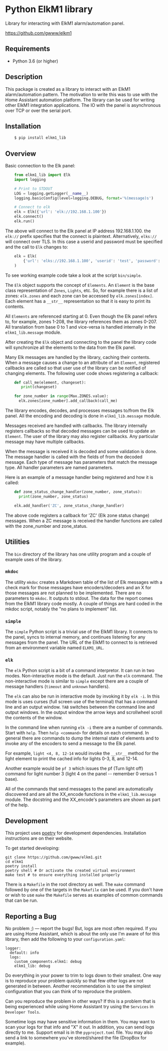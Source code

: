 # Python ElkM1 library

Library for interacting with ElkM1 alarm/automation panel.

https://github.com/gwww/elkm1

## Requirements

- Python 3.6 (or higher)

## Description

This package is created as a library to interact with an ElkM1 alarm/automation
pattern. The motivation to write this was to use with the Home Assistant
automation platform. The library can be used for writing other ElkM1 integration
applications. The IO with the panel is asynchronous over TCP or over the
serial port.

## Installation

```bash
    $ pip install elkm1_lib
```

## Overview

Basic connection to the Elk panel:

```python
    from elkm1_lib import Elk
    import logging

    # Print to STDOUT
    LOG = logging.getLogger(__name__)
    logging.basicConfig(level=logging.DEBUG, format='%(message)s')

    # Connect to elk
    elk = Elk({'url': 'elk://192.168.1.100'})
    elk.connect()
    elk.run()
```

The above will connect to the Elk panel at IP address 192.168.1.100. the `elk://`
prefix specifies that the connect is plaintext. Alternatively, `elks://` will
connect over TLS. In this case a userid and password must be specified
and the call to `Elk` changes to:

```python
    elk = Elk(
        {'url': 'elks://192.168.1.100', 'userid': 'test', 'password': 'pass'}
    )
```

To see working example code take a look at the script `bin/simple`.

The `Elk` object supports the concept of `Elements`. An `Element`
is the base class representation of `Zones`, `Lights`, etc. So, for
example there is a list of zones: `elk.zones` and each zone can be
accessed by `elk.zones[index]`. Each element has a `__str__`
representation so that it is easy to print its contents.

All `Elements` are referenced starting at 0. Even though the Elk panel
refers to, for example, zones 1-208, the library references them
as zones 0-207. All translation from base 0 to 1 and vice-versa is
handled internally in the `elkm1_lib.message` module.

After creating the `Elk` object and connecting to the panel the
library code will synchronize all the elements to the data from the Elk panel.

Many Elk messages are handled by the library, caching their contents. When a
message causes a change to an attribute of an `Element`, registered
callbacks are called so that user use of the library can be notified
of changing elements. The following user code shows registering a callback:

```python
    def call_me(element, changeset):
       print(changeset)

    for zone_number in range(Max.ZONES.value):
      elk.zones[zone_number].add_callback(call_me)
```

The library encodes, decodes, and processes messages to/from the
Elk panel. All the encoding and decoding is done in `elkm1_lib.message` module.

Messages received are handled with callbacks. The library
internally registers callbacks so that decoded messages
can be used to update an `Element`. The user of the
library may also register callbacks. Any particular message
may have multiple callbacks.

When the message is received it is decoded
and some validation is done. The message handler is called
with the fields of from the decoded message. Each type of
message has parameters that match the message type. All handler parameters
are named parameters.

Here is an example of a message handler being registered and how it is called:

```python
    def zone_status_change_handler(zone_number, zone_status):
      print(zone_number, zone_status)

    elk.add_handler('ZC', zone_status_change_handler)
```

The above code registers a callback for 'ZC' (Elk zone status change)
messages. When a ZC message is received the handler functions are called
with the zone_number and zone_status.

## Utilities

The `bin` directory of the library has one utility program and
a couple of example uses of the library.

### `mkdoc`

The utility `mkdoc` creates a Markdown table of the list of Elk
messages with a check mark for those messages have encoders/decoders
and an X for those messages are not planned to be implemented.
There are no parameters to `mkdoc`. It outputs to stdout.
The data for the report comes from the ElkM1 library code mostly.
A couple of things are hard coded in the mkdoc script, notably
the "no plans to implement" list.

### `simple`

The `simple` Python script is a trivial use of the ElkM1 library.
It connects to the panel, syncs to internal memory, and continues
listening for any messages from the panel. The URL of the ElkM1 to
connect to is retrieved from an environment variable named `ELKM1_URL`.

### `elk`

The `elk` Python script is a bit of a command interpretor. It can run in
two modes. Non-interactive mode is the default. Just run the `elk` command.
The non-interactive mode is similar to `simple` except there are a
couple of message handlers (`timeout` and `unknown` handlers).

The `elk` can also be run in interactive mode by invoking it by
`elk -i`. In this mode is uses curses (full screen use of the terminal)
that has a command line and an output window. `TAB` switches between
the command line and output windows. In the output window the arrow keys
and scrollwheel scroll the contents of the window.

In the command line when running `elk -i` there are a
number of commands. Start with `help`. Then `help <command>` for
details on each command. In general there are commands to dump the internal
state of elements and to invoke any of the encoders to send a message
to the Elk panel.

For example, `light <4, 8, 12-14` would invoke the `__str__` method
for the light element to print the cached info for lights 0-3, 8, and 12-14.

Another example would be `pf 3` which issues the pf (Turn light off)
command for light number 3 (light 4 on the panel -- remember 0
versus 1 base).

All of the commands that send messages to the panel are automatically
discovered and are all the XX_encode functions in the ``elkm1_lib.message``
module. The docstring and the XX_encode's parameters are shown as part
of the help.

## Development

This project uses [poetry](https://poetry.eustace.io/) for development dependencies. Installation instructions are on their website.

To get started developing:

```
git clone https://github.com/gwww/elkm1.git
cd elkm1
poetry install
poetry shell # Or activate the created virtual environment
make test # to ensure everything installed properly
```

There is a `Makefile` in the root directory as well. The `make` command
followed by one of the targets in the `Makefile` can be used. If you don't
have or wish to use `make` the `Makefile` serves as examples of common
commands that can be run.

## Reporting a Bug

No problem ;) — report the bugs! But, logs are most often required. If you
are using Home Assistant, which is about the only use I'm aware of for
this library, then add the following to your `configuration.yaml`:
```
logger:
  default: info
  logs:
    custom_components.elkm1: debug
    elkm1_lib: debug
```

Do everything in your power to trim to logs down to their smallest. One way is
to reproduce your problem quickly so that few other logs are not generated in
between. Another recommendation is to use the simplest configuration that you
can think of to reproduce the problem.

Can you reproduce the problem in other ways? If this is a problem that is
being experienced while using Home Assistant try using the `Services` in `Developer Tools`.

Sometime logs may have sensitive information in them. You may want to
scan your logs for that info and "X" it out. In addition, you can send logs
directly to me. Support email is in the `pyproject.toml` file. You may also
send a link to somewhere you've stored/shared the file (DropBox for example).
